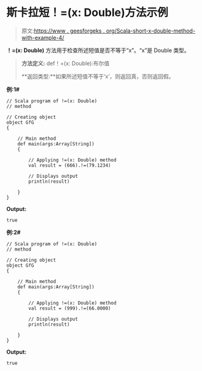 # 斯卡拉短！=(x: Double)方法示例

> 原文:[https://www . geesforgeks . org/Scala-short-x-double-method-with-example-4/](https://www.geeksforgeeks.org/scala-short-x-double-method-with-example-4/)

**！=(x: Double)** 方法用于检查所述短值是否不等于“x”。“x”是 Double 类型。

> **方法定义:** def！=(x: Double):布尔值
> 
> **返回类型:**如果所述短值不等于‘x’，则返回真，否则返回假。

**例:1#**

```
// Scala program of !=(x: Double)
// method

// Creating object
object GfG
{ 

    // Main method
    def main(args:Array[String])
    {

        // Applying !=(x: Double) method 
        val result = (666).!=(79.1234)

        // Displays output
        println(result)

    }
} 
```

**Output:**

```
true

```

**例:2#**

```
// Scala program of !=(x: Double)
// method

// Creating object
object GfG
{ 

    // Main method
    def main(args:Array[String])
    {

        // Applying !=(x: Double) method
        val result = (999).!=(66.0000)

        // Displays output
        println(result)

    }
} 
```

**Output:**

```
true

```